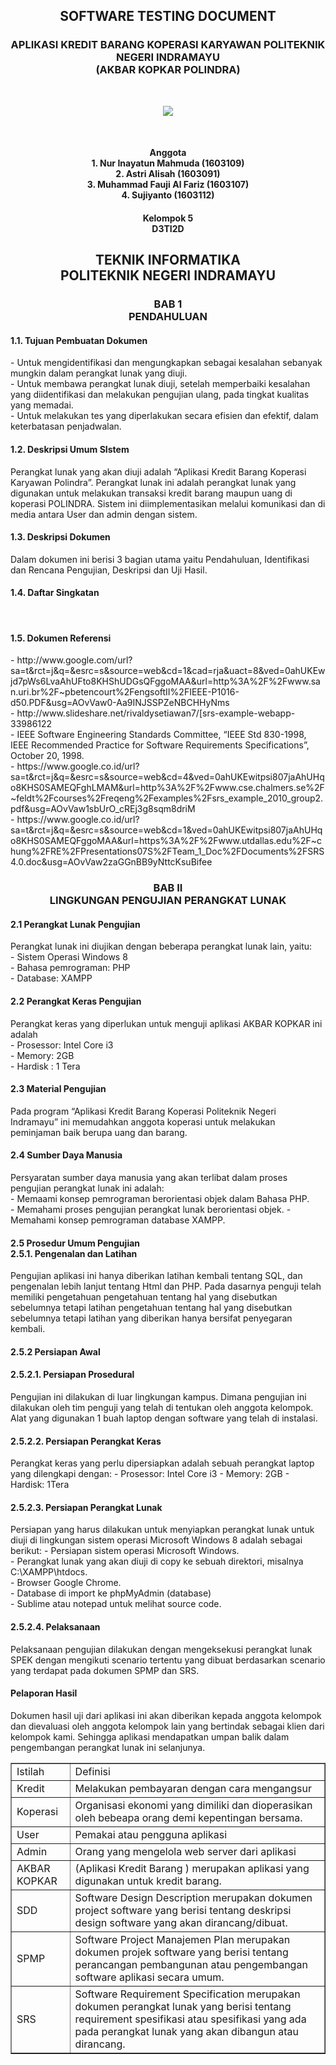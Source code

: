 <html>
<h2 align="center">SOFTWARE TESTING DOCUMENT</h2>
<h3 align="center">APLIKASI KREDIT BARANG KOPERASI KARYAWAN POLITEKNIK NEGERI INDRAMAYU<br>
(AKBAR KOPKAR POLINDRA)</h3>

<br>
<p align="center"><img src="https://raw.githubusercontent.com/Sujiyanto/RPL-D-6/master/image/POLINDRA.png"></p>
<br>

<h4 align="center">Anggota<br>
 1. Nur Inayatun Mahmuda (1603109)<br>
 2. Astri Alisah (1603091)<br>
 3. Muhammad Fauji Al Fariz (1603107)<br>
 4. Sujiyanto (1603112)

</h4>
<h4 align="center">Kelompok 5<br>
D3TI2D</h4>
<h2 align="center">TEKNIK INFORMATIKA<br>
POLITEKNIK NEGERI INDRAMAYU</h2>
<h3 align="center">BAB 1<br> PENDAHULUAN</h3>

<h4> 1.1. Tujuan Pembuatan Dokumen</h4>
- Untuk mengidentifikasi dan mengungkapkan sebagai kesalahan sebanyak mungkin dalam perangkat lunak yang diuji.<br>
- Untuk membawa perangkat lunak diuji, setelah memperbaiki kesalahan yang diidentifikasi dan melakukan pengujian ulang, pada tingkat kualitas yang memadai.<br>
- Untuk melakukan tes yang diperlakukan secara efisien dan efektif, dalam keterbatasan penjadwalan. <br>


<h4>1.2. Deskripsi Umum SIstem</h4>
Perangkat lunak yang akan diuji adalah “Aplikasi Kredit Barang Koperasi Karyawan Polindra”. Perangkat lunak ini adalah perangkat lunak yang digunakan untuk melakukan transaksi kredit barang maupun uang di koperasi POLINDRA. Sistem ini diimplementasikan melalui komunikasi dan di media antara User dan admin dengan sistem.


<h4>1.3. Deskripsi Dokumen</h4>
Dalam dokumen ini berisi 3 bagian utama yaitu Pendahuluan, Identifikasi dan Rencana Pengujian, Deskripsi dan Uji Hasil.

<h4>1.4. Daftar Singkatan </h4>
<table border="1">
<tr>
<td>Istilah</td>
<td>Definisi</td>
<tr>
<td>Kredit</td>
<td>Melakukan pembayaran dengan cara mengangsur</td>
<tr>
<td>Koperasi</td>
<td>Organisasi ekonomi yang dimiliki dan dioperasikan oleh bebeapa orang demi kepentingan bersama.</td>
<tr>
<td>User</td>
<td>Pemakai atau pengguna aplikasi</td>
<tr>
<td>Admin</td>
<td>Orang yang mengelola web server dari aplikasi</td>
<tr>
<td>AKBAR KOPKAR</td>
<td>(Aplikasi Kredit Barang ) merupakan aplikasi yang digunakan untuk kredit barang.</td>
<tr>
<td>SDD</td>
<td>Software Design Description merupakan dokumen project software yang berisi tentang deskripsi design software yang akan dirancang/dibuat.</td>
<tr>
<td>SPMP</td>
<td>Software Project Manajemen Plan merupakan dokumen projek software yang berisi tentang perancangan pembangunan atau pengembangan software aplikasi secara umum.</td>
<tr>
<td>SRS</td>
<td>Software Requirement Specification merupakan dokumen perangkat lunak yang berisi tentang requirement spesifikasi atau spesifikasi yang ada pada perangkat lunak yang akan dibangun atau dirancang.</td><br>

<h4> 1.5. Dokumen Referensi </h4>
- http://www.google.com/url?sa=t&rct=j&q=&esrc=s&source=web&cd=1&cad=rja&uact=8&ved=0ahUKEwjd7pWs6LvaAhUFto8KHShUDGsQFggoMAA&url=http%3A%2F%2Fwww.san.uri.br%2F~pbetencourt%2FengsoftII%2FIEEE-P1016-d50.PDF&usg=AOvVaw0-Aa9INJSSPZeNBCHHyNms<br>
- http://www.slideshare.net/rivaldysetiawan7/[srs-example-webapp-33986122<br>
- IEEE Software Engineering Standards Committee, “IEEE Std 830-1998, IEEE  Recommended Practice for Software Requirements Specifications”, October 20, 1998.<br>
- https://www.google.co.id/url?sa=t&rct=j&q=&esrc=s&source=web&cd=4&ved=0ahUKEwitpsi807jaAhUHqo8KHS0SAMEQFghLMAM&url=http%3A%2F%2Fwww.cse.chalmers.se%2F~feldt%2Fcourses%2Freqeng%2Fexamples%2Fsrs_example_2010_group2.pdf&usg=AOvVaw1sbUrO_cREj3g8sqm8driM<br>
- https://www.google.co.id/url?sa=t&rct=j&q=&esrc=s&source=web&cd=1&ved=0ahUKEwitpsi807jaAhUHqo8KHS0SAMEQFggoMAA&url=https%3A%2F%2Fwww.utdallas.edu%2F~chung%2FRE%2FPresentations07S%2FTeam_1_Doc%2FDocuments%2FSRS4.0.doc&usg=AOvVaw2zaGGnBB9yNttcKsuBifee<br>

<h3 align="center">BAB II <br> LINGKUNGAN PENGUJIAN PERANGKAT LUNAK</h3>

<h4> 2.1 Perangkat Lunak Pengujian</h4>
Perangkat lunak ini diujikan dengan beberapa perangkat lunak lain, yaitu:<br>
- Sistem Operasi Windows 8<br>
- Bahasa pemrograman: PHP<br>
- Database: XAMPP<br>
<h4> 2.2 Perangkat Keras Pengujian</h4>
Perangkat keras yang diperlukan untuk menguji aplikasi AKBAR KOPKAR ini adalah<br>
- Prosessor: Intel Core i3<br>
- Memory: 2GB<br>
- Hardisk : 1 Tera<br>
<h4>2.3 Material Pengujian</h4>
Pada program “Aplikasi Kredit Barang Koperasi Politeknik Negeri Indramayu” ini memudahkan anggota koperasi untuk melakukan peminjaman baik berupa uang dan barang.<br>
<h4>2.4 Sumber Daya Manusia</h4>
Persyaratan sumber daya manusia yang akan terlibat dalam proses pengujian perangkat lunak ini adalah:<br>
- Memaami konsep pemrograman berorientasi objek dalam Bahasa PHP.<br>
- Memahami proses pengujian perangkat lunak berorientasi objek.
- Memahami konsep pemrograman  database XAMPP.<br>
<h4>2.5 Prosedur Umum Pengujian<br>2.5.1. Pengenalan dan Latihan</h4>
Pengujian aplikasi ini hanya diberikan latihan kembali tentang SQL, dan pengenalan lebih lanjut tentang Html dan PHP. Pada dasarnya penguji telah memiliki pengetahuan pengetahuan tentang hal yang disebutkan sebelumnya tetapi latihan pengetahuan tentang hal yang disebutkan sebelumnya tetapi latihan yang diberikan hanya bersifat penyegaran kembali.
<h4>2.5.2 Persiapan Awal</h4>
<h4>2.5.2.1. Persiapan Prosedural</h4>
Pengujian ini dilakukan di luar lingkungan kampus. Dimana pengujian ini dilakukan oleh tim penguji yang telah di tentukan oleh anggota kelompok. Alat yang digunakan 1 buah laptop dengan software yang telah di instalasi.
<h4>2.5.2.2. Persiapan Perangkat Keras</h4>
Perangkat keras yang perlu dipersiapkan adalah sebuah perangkat laptop yang dilengkapi dengan:
- Prosessor: Intel Core i3
- Memory: 2GB
- Hardisk: 1Tera
<h4>2.5.2.3. Persiapan Perangkat Lunak</h4>
Persiapan yang harus dilakukan untuk menyiapkan perangkat lunak untuk diuji di lingkungan sistem operasi Microsoft Windows 8 adalah sebagai berikut:
- Persiapan sistem operasi Microsoft Windows. <br>
- Perangkat lunak yang akan diuji di copy ke sebuah direktori, misalnya C:\XAMPP\htdocs.<br>
- Browser Google Chrome.<br>
- Database di import ke phpMyAdmin (database)<br>
- Sublime atau notepad untuk melihat source code.<br>
<h4>2.5.2.4. Pelaksanaan </h4>
Pelaksanaan pengujian dilakukan dengan mengeksekusi perangkat lunak SPEK dengan mengikuti scenario tertentu yang dibuat berdasarkan scenario yang terdapat pada dokumen SPMP dan SRS.
<h4> Pelaporan Hasil </h4>
 Dokumen hasil uji dari aplikasi ini akan diberikan kepada anggota kelompok dan dievaluasi oleh anggota kelompok lain yang bertindak sebagai klien dari kelompok kami. Sehingga aplikasi mendapatkan umpan balik dalam pengembangan perangkat lunak ini selanjunya.
</html>
